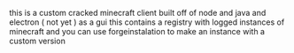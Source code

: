 this is a custom cracked minecraft client built off of node and java and electron ( not yet )  as a gui this contains a registry with logged instances of minecraft and you can use forgeinstalation to make an instance with a custom version
